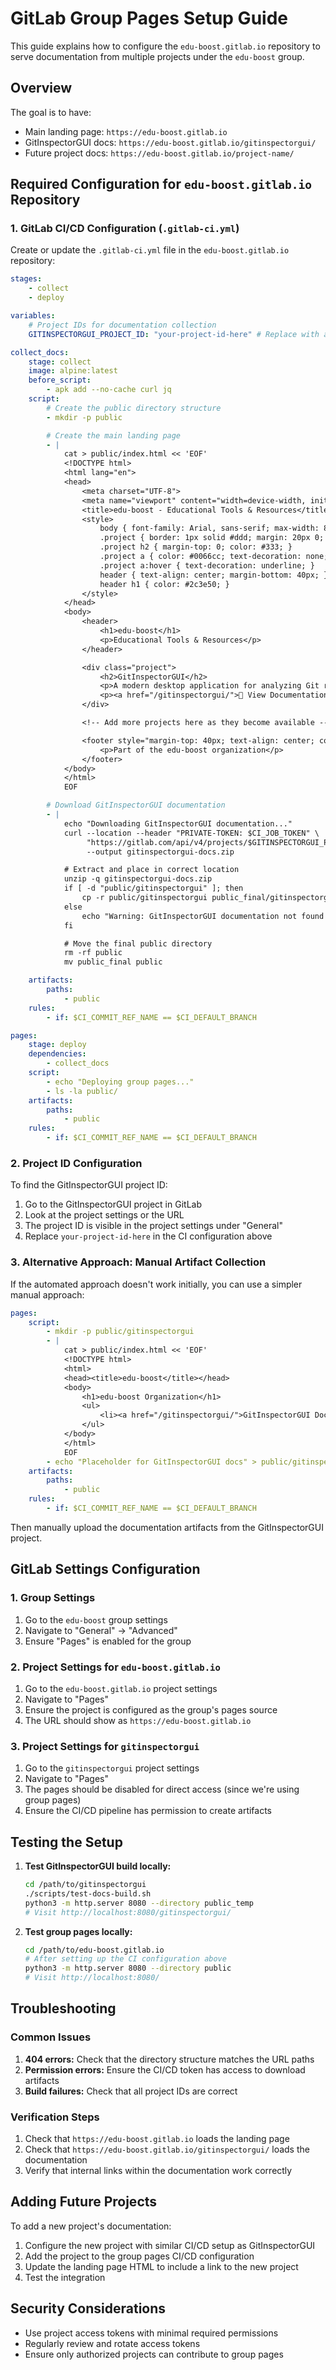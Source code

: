 # GitLab Group Pages Setup Guide

This guide explains how to configure the `edu-boost.gitlab.io` repository to serve documentation from multiple projects under the `edu-boost` group.

## Overview

The goal is to have:

-   Main landing page: `https://edu-boost.gitlab.io`
-   GitInspectorGUI docs: `https://edu-boost.gitlab.io/gitinspectorgui/`
-   Future project docs: `https://edu-boost.gitlab.io/project-name/`

## Required Configuration for `edu-boost.gitlab.io` Repository

### 1. GitLab CI/CD Configuration (`.gitlab-ci.yml`)

Create or update the `.gitlab-ci.yml` file in the `edu-boost.gitlab.io` repository:

```yaml
stages:
    - collect
    - deploy

variables:
    # Project IDs for documentation collection
    GITINSPECTORGUI_PROJECT_ID: "your-project-id-here" # Replace with actual project ID

collect_docs:
    stage: collect
    image: alpine:latest
    before_script:
        - apk add --no-cache curl jq
    script:
        # Create the public directory structure
        - mkdir -p public

        # Create the main landing page
        - |
            cat > public/index.html << 'EOF'
            <!DOCTYPE html>
            <html lang="en">
            <head>
                <meta charset="UTF-8">
                <meta name="viewport" content="width=device-width, initial-scale=1.0">
                <title>edu-boost - Educational Tools & Resources</title>
                <style>
                    body { font-family: Arial, sans-serif; max-width: 800px; margin: 0 auto; padding: 20px; }
                    .project { border: 1px solid #ddd; margin: 20px 0; padding: 20px; border-radius: 8px; }
                    .project h2 { margin-top: 0; color: #333; }
                    .project a { color: #0066cc; text-decoration: none; }
                    .project a:hover { text-decoration: underline; }
                    header { text-align: center; margin-bottom: 40px; }
                    header h1 { color: #2c3e50; }
                </style>
            </head>
            <body>
                <header>
                    <h1>edu-boost</h1>
                    <p>Educational Tools & Resources</p>
                </header>

                <div class="project">
                    <h2>GitInspectorGUI</h2>
                    <p>A modern desktop application for analyzing Git repositories with an intuitive graphical interface.</p>
                    <p><a href="/gitinspectorgui/">📖 View Documentation</a></p>
                </div>

                <!-- Add more projects here as they become available -->

                <footer style="margin-top: 40px; text-align: center; color: #666;">
                    <p>Part of the edu-boost organization</p>
                </footer>
            </body>
            </html>
            EOF

        # Download GitInspectorGUI documentation
        - |
            echo "Downloading GitInspectorGUI documentation..."
            curl --location --header "PRIVATE-TOKEN: $CI_JOB_TOKEN" \
                 "https://gitlab.com/api/v4/projects/$GITINSPECTORGUI_PROJECT_ID/jobs/artifacts/main/download?job=pages" \
                 --output gitinspectorgui-docs.zip

            # Extract and place in correct location
            unzip -q gitinspectorgui-docs.zip
            if [ -d "public/gitinspectorgui" ]; then
                cp -r public/gitinspectorgui public_final/gitinspectorgui
            else
                echo "Warning: GitInspectorGUI documentation not found in expected location"
            fi

            # Move the final public directory
            rm -rf public
            mv public_final public

    artifacts:
        paths:
            - public
    rules:
        - if: $CI_COMMIT_REF_NAME == $CI_DEFAULT_BRANCH

pages:
    stage: deploy
    dependencies:
        - collect_docs
    script:
        - echo "Deploying group pages..."
        - ls -la public/
    artifacts:
        paths:
            - public
    rules:
        - if: $CI_COMMIT_REF_NAME == $CI_DEFAULT_BRANCH
```

### 2. Project ID Configuration

To find the GitInspectorGUI project ID:

1. Go to the GitInspectorGUI project in GitLab
2. Look at the project settings or the URL
3. The project ID is visible in the project settings under "General"
4. Replace `your-project-id-here` in the CI configuration above

### 3. Alternative Approach: Manual Artifact Collection

If the automated approach doesn't work initially, you can use a simpler manual approach:

```yaml
pages:
    script:
        - mkdir -p public/gitinspectorgui
        - |
            cat > public/index.html << 'EOF'
            <!DOCTYPE html>
            <html>
            <head><title>edu-boost</title></head>
            <body>
                <h1>edu-boost Organization</h1>
                <ul>
                    <li><a href="/gitinspectorgui/">GitInspectorGUI Documentation</a></li>
                </ul>
            </body>
            </html>
            EOF
        - echo "Placeholder for GitInspectorGUI docs" > public/gitinspectorgui/index.html
    artifacts:
        paths:
            - public
    rules:
        - if: $CI_COMMIT_REF_NAME == $CI_DEFAULT_BRANCH
```

Then manually upload the documentation artifacts from the GitInspectorGUI project.

## GitLab Settings Configuration

### 1. Group Settings

1. Go to the `edu-boost` group settings
2. Navigate to "General" → "Advanced"
3. Ensure "Pages" is enabled for the group

### 2. Project Settings for `edu-boost.gitlab.io`

1. Go to the `edu-boost.gitlab.io` project settings
2. Navigate to "Pages"
3. Ensure the project is configured as the group's pages source
4. The URL should show as `https://edu-boost.gitlab.io`

### 3. Project Settings for `gitinspectorgui`

1. Go to the `gitinspectorgui` project settings
2. Navigate to "Pages"
3. The pages should be disabled for direct access (since we're using group pages)
4. Ensure the CI/CD pipeline has permission to create artifacts

## Testing the Setup

1. **Test GitInspectorGUI build locally:**

    ```bash
    cd /path/to/gitinspectorgui
    ./scripts/test-docs-build.sh
    python3 -m http.server 8080 --directory public_temp
    # Visit http://localhost:8080/gitinspectorgui/
    ```

2. **Test group pages locally:**
    ```bash
    cd /path/to/edu-boost.gitlab.io
    # After setting up the CI configuration above
    python3 -m http.server 8080 --directory public
    # Visit http://localhost:8080/
    ```

## Troubleshooting

### Common Issues

1. **404 errors:** Check that the directory structure matches the URL paths
2. **Permission errors:** Ensure the CI/CD token has access to download artifacts
3. **Build failures:** Check that all project IDs are correct

### Verification Steps

1. Check that `https://edu-boost.gitlab.io` loads the landing page
2. Check that `https://edu-boost.gitlab.io/gitinspectorgui/` loads the documentation
3. Verify that internal links within the documentation work correctly

## Adding Future Projects

To add a new project's documentation:

1. Configure the new project with similar CI/CD setup as GitInspectorGUI
2. Add the project to the group pages CI/CD configuration
3. Update the landing page HTML to include a link to the new project
4. Test the integration

## Security Considerations

-   Use project access tokens with minimal required permissions
-   Regularly review and rotate access tokens
-   Ensure only authorized projects can contribute to group pages
